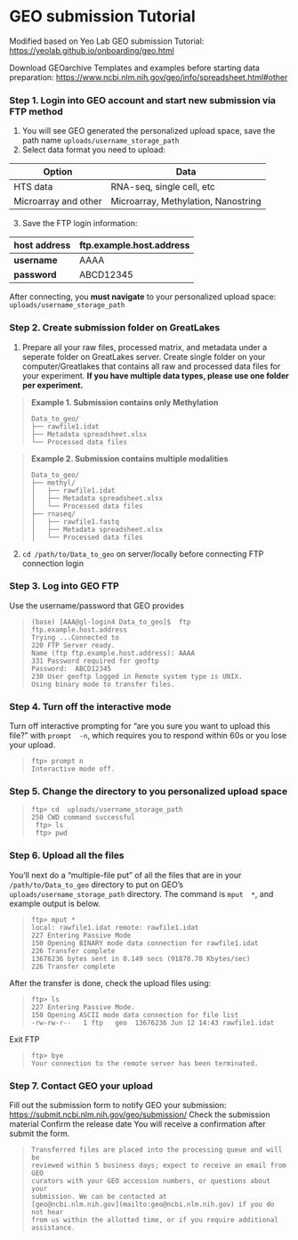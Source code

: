   

# GEO submission Tutorial

  

Modified based on Yeo Lab GEO submission Tutorial: https://yeolab.github.io/onboarding/geo.html

Download GEOarchive Templates and examples before starting data preparation:
https://www.ncbi.nlm.nih.gov/geo/info/spreadsheet.html#other
  

### Step 1. Login into GEO account and start new submission via FTP method
1. You will see GEO generated the personalized upload space, save the path name `uploads/username_storage_path`
2. Select data format you need to upload:

|**Option** | **Data** |
|---------- | -------- |
| HTS data | RNA-seq, single cell, etc |
| Microarray and other | Microarray, Methylation, Nanostring |

3. Save the FTP login information:
   
|**host address**| ftp.example.host.address |
|---------- | -------- |
|**username**|AAAA|
|**password**|ABCD12345|

After connecting, you **must navigate** to your personalized upload space: `uploads/username_storage_path`

### Step 2. Create submission folder on GreatLakes
1. Prepare all your raw files, processed matrix, and metadata under a seperate folder on GreatLakes server. Create single folder on your computer/Greatlakes that contains all raw and processed data files for your experiment. **If you have multiple data types, please use one folder per experiment.**
> **Example 1. Submission contains only Methylation**
> ```
> Data_to_geo/  
> ├── rawfile1.idat 
> ├── Metadata spreadsheet.xlsx  
> └── Processed data files 
> ```

> **Example 2. Submission contains multiple modalities**
> ```
> Data_to_geo/  
> ├── methyl/  
> │   ├── rawfile1.idat  
> │   ├── Metadata spreadsheet.xlsx  
> │   └── Processed data files 
> ├── rnaseq/  
> │   ├── rawfile1.fastq 
> │   ├── Metadata spreadsheet.xlsx  
> │   └── Processed data files 
>```

2. `cd /path/to/Data_to_geo` on server/locally before connecting FTP connection login

### Step 3. Log into GEO FTP
Use the username/password that GEO provides
>```
> (base) [AAA@gl-login4 Data_to_geo]$  ftp ftp.example.host.address 
> Trying ...Connected to
> 220 FTP Server ready. 
> Name (ftp ftp.example.host.address): AAAA 
> 331 Password required for geoftp 
> Password:  ABCD12345 
> 230 User geoftp logged in Remote system type is UNIX. 
> Using binary mode to transfer files.
>```
### Step 4. Turn off the interactive mode
Turn off interactive prompting for “are you sure you want to upload this file?” with `prompt  -n`, which requires you to respond within 60s or you lose your upload.
>```
> ftp> prompt n 
> Interactive mode off.
>```
### Step 5. Change the directory to you personalized upload space
>```
> ftp> cd  uploads/username_storage_path 
> 250 CWD command successful
>  ftp> ls
>  ftp> pwd
>```
>
### Step 6.  Upload all the files
You’ll next do a “multiple-file put” of all the files that are in your `/path/to/Data_to_geo` directory to put on GEO’s `uploads/username_storage_path` directory. The command is `mput  *`, and example output is below.
>```
> ftp> mput * 
> local: rawfile1.idat remote: rawfile1.idat 
> 227 Entering Passive Mode 
> 150 Opening BINARY mode data connection for rawfile1.idat
> 226 Transfer complete 
> 13676236 bytes sent in 0.149 secs (91878.70 Kbytes/sec) 
> 226 Transfer complete
>```
After the transfer is done, check the upload files using:
>```
> ftp> ls
> 227 Entering Passive Mode.
> 150 Opening ASCII mode data connection for file list
> -rw-rw-r--   1 ftp   geo  13676236 Jun 12 14:43 rawfile1.idat
>```
Exit FTP
>```
> ftp> bye
> Your connection to the remote server has been terminated.
>```
### Step 7. Contact GEO your upload
Fill out the submission form to notify GEO your submission: https://submit.ncbi.nlm.nih.gov/geo/submission/
Check the submission material
Confirm the release date
You will receive a confirmation after submit the form.
>```
> Transferred files are placed into the processing queue and will be
> reviewed within 5 business days; expect to receive an email from GEO
> curators with your GEO accession numbers, or questions about your
> submission. We can be contacted at
> [geo@ncbi.nlm.nih.gov](mailto:geo@ncbi.nlm.nih.gov) if you do not hear
> from us within the allotted time, or if you require additional
> assistance.
>```
